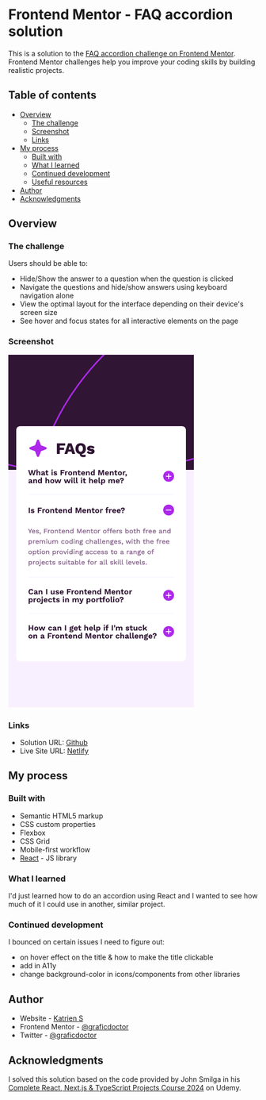 # Frontend Mentor - FAQ accordion solution

This is a solution to the [FAQ accordion challenge on Frontend Mentor](https://www.frontendmentor.io/challenges/faq-accordion-wyfFdeBwBz). Frontend Mentor challenges help you improve your coding skills by building realistic projects. 

## Table of contents

- [Overview](#overview)
  - [The challenge](#the-challenge)
  - [Screenshot](#screenshot)
  - [Links](#links)
- [My process](#my-process)
  - [Built with](#built-with)
  - [What I learned](#what-i-learned)
  - [Continued development](#continued-development)
  - [Useful resources](#useful-resources)
- [Author](#author)
- [Acknowledgments](#acknowledgments)

## Overview

### The challenge

Users should be able to:

- Hide/Show the answer to a question when the question is clicked
- Navigate the questions and hide/show answers using keyboard navigation alone
- View the optimal layout for the interface depending on their device's screen size
- See hover and focus states for all interactive elements on the page

### Screenshot

![](./screenshot.png)

### Links

- Solution URL: [Github](https://github.com/graficdoctor/fe-24-009-faq-accordion)
- Live Site URL: [Netlify](https://velvety-fox-b8ed78.netlify.app/)

## My process

### Built with

- Semantic HTML5 markup
- CSS custom properties
- Flexbox
- CSS Grid
- Mobile-first workflow
- [React](https://reactjs.org/) - JS library

### What I learned

I'd just learned how to do an accordion using React and I wanted to see how much of it I could use in another, similar project. 

### Continued development

I bounced on certain issues I need to figure out:
- on hover effect on the title & how to make the title clickable
- add in A11y
- change background-color in icons/components from other libraries

## Author

- Website - [Katrien S](https://www.katriens.be)
- Frontend Mentor - [@graficdoctor](https://www.frontendmentor.io/profile/graficdoctor)
- Twitter - [@graficdoctor](https://www.twitter.com/graficdoctor)

## Acknowledgments

I solved this solution based on the code provided by John Smilga in his [Complete React, Next.js & TypeScript Projects Course 2024](https://www.udemy.com/course/react-tutorial-and-projects-course/?referralCode=FEE6A921AF07E2563CEF&couponCode=ST4MT73124) on Udemy.
